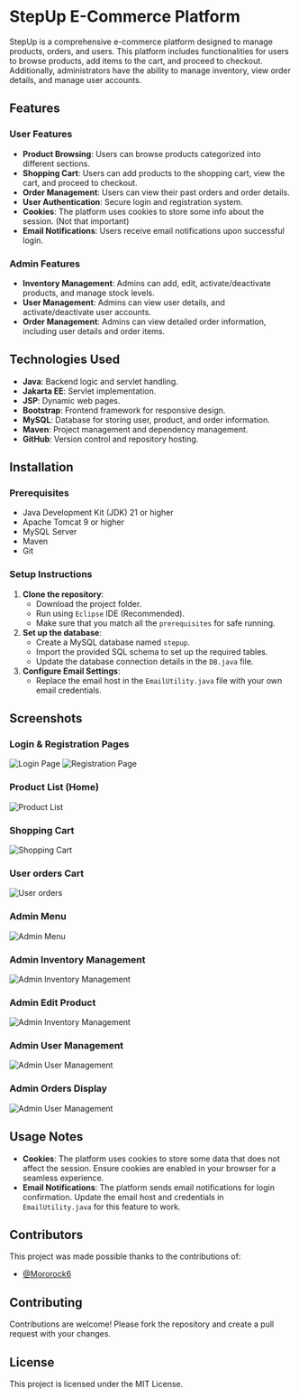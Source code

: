 # StepUp E-Commerce Platform

StepUp is a comprehensive e-commerce platform designed to manage products, orders, and users. This platform includes functionalities for users to browse products, add items to the cart, and proceed to checkout. Additionally, administrators have the ability to manage inventory, view order details, and manage user accounts.

## Features

### User Features

- **Product Browsing**: Users can browse products categorized into different sections.
- **Shopping Cart**: Users can add products to the shopping cart, view the cart, and proceed to checkout.
- **Order Management**: Users can view their past orders and order details.
- **User Authentication**: Secure login and registration system.
- **Cookies**: The platform uses cookies to store some info about the session. (Not that important)
- **Email Notifications**: Users receive email notifications upon successful login.

### Admin Features

- **Inventory Management**: Admins can add, edit, activate/deactivate products, and manage stock levels.
- **User Management**: Admins can view user details, and activate/deactivate user accounts.
- **Order Management**: Admins can view detailed order information, including user details and order items.

## Technologies Used

- **Java**: Backend logic and servlet handling.
- **Jakarta EE**: Servlet implementation.
- **JSP**: Dynamic web pages.
- **Bootstrap**: Frontend framework for responsive design.
- **MySQL**: Database for storing user, product, and order information.
- **Maven**: Project management and dependency management.
- **GitHub**: Version control and repository hosting.

## Installation

### Prerequisites

- Java Development Kit (JDK) 21 or higher
- Apache Tomcat 9 or higher
- MySQL Server
- Maven
- Git

### Setup Instructions

1. **Clone the repository**:
    - Download the project folder.
    - Run using `Eclipse` IDE (Recommended).
    - Make sure that you match all the `prerequisites` for safe running.
2. **Set up the database**:
    - Create a MySQL database named `stepup`.
    - Import the provided SQL schema to set up the required tables.
    - Update the database connection details in the `DB.java` file.
3. **Configure Email Settings**:
    - Replace the email host in the `EmailUtility.java` file with your own email credentials.

## Screenshots

### Login & Registration Pages
![Login Page](screenshots/login.png)
![Registration Page](screenshots/register.png)

### Product List (Home)
![Product List](screenshots/products.png)

### Shopping Cart
![Shopping Cart](screenshots/cart.png)

### User orders Cart
![User orders](screenshots/orders.png)

### Admin Menu
![Admin Menu](screenshots/menu.png)

### Admin Inventory Management
![Admin Inventory Management](screenshots/inventory.png)

### Admin Edit Product
![Admin Inventory Management](screenshots/edit.png)

### Admin User Management
![Admin User Management](screenshots/users.png)

### Admin Orders Display
![Admin User Management](screenshots/aOrder.png)

## Usage Notes

- **Cookies**: The platform uses cookies to store some data that does not affect the session. Ensure cookies are enabled in your browser for a seamless experience.
- **Email Notifications**: The platform sends email notifications for login confirmation. Update the email host and credentials in `EmailUtility.java` for this feature to work.

## Contributors

This project was made possible thanks to the contributions of:
- [@Mororock6]([https://github.com/Mororock6](https://github.com/Mororock6))

## Contributing

Contributions are welcome! Please fork the repository and create a pull request with your changes.

## License

This project is licensed under the MIT License.
